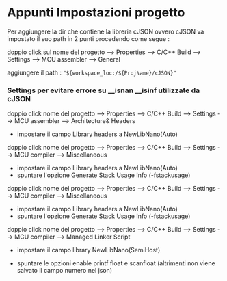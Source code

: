 # Appunti Impostazioni progetto

Per aggiungere la dir che contiene la libreria cJSON ovvero cJSON va impostato il suo path in 2 punti procedendo come segue :

doppio click sul nome del progetto --> Properties --> C/C++ Build --> Settings --> MCU assembler --> General 

aggiungere il path : `"${workspace_loc:/${ProjName}/cJSON}"`

### Settings per evitare errore su __isnan __isinf utilizzate da cJSON

doppio click nome del progetto --> Properties --> C/C++ Build --> Settings --> MCU assembler --> Architecture& Headers

* impostare il campo Library headers a NewLibNano(Auto)

doppio click nome del progetto --> Properties --> C/C++ Build --> Settings --> MCU compiler --> Miscellaneous

* impostare il campo Library headers a NewLibNano(Auto) 
* spuntare l'opzione Generate Stack Usage Info (-fstackusage)

doppio click nome del progetto --> Properties --> C/C++ Build --> Settings --> MCU compiler --> Miscellaneous

* impostare il campo Library headers a NewLibNano(Auto) 
* spuntare l'opzione Generate Stack Usage Info (-fstackusage)

doppio click nome del progetto --> Properties --> C/C++ Build --> Settings --> MCU compiler --> Managed Linker Script

* impostare il campo library NewLibNano(SemiHost) 

* spuntare le opzioni enable printf float e scanfloat (altrimenti non viene salvato il campo numero nel json)

  

